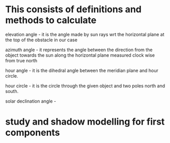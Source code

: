 # This consists of definitions and methods to calculate

elevation angle - it is the angle made by sun rays wrt the horizontal plane at the top of the obstacle in our case

azimuth angle - it represents the angle between the direction from the object towards the sun along the horizontal plane measured clock wise from true north

hour angle - it is the dihedral angle between the meridian plane and hour circle.

hour circle - it is the circle through the given object and two poles north and south.


solar declination angle - 







# study and shadow modelling for first components


















